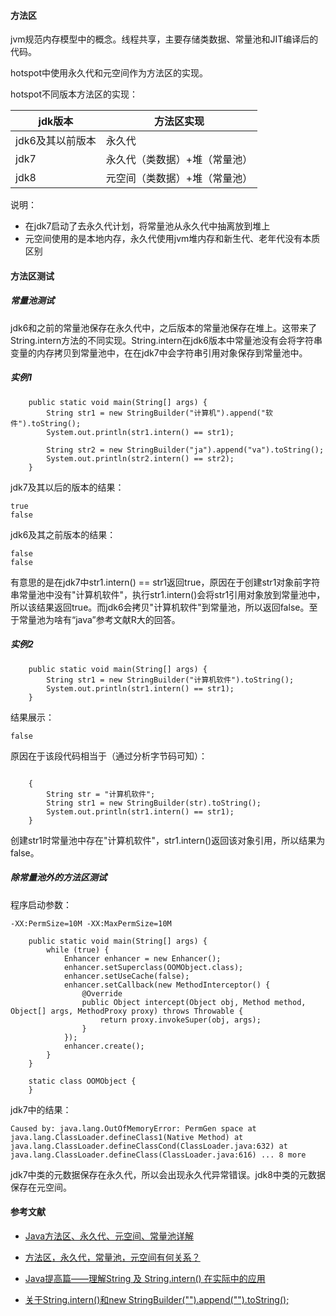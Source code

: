 #### 方法区

jvm规范内存模型中的概念。线程共享，主要存储类数据、常量池和JIT编译后的代码。

hotspot中使用永久代和元空间作为方法区的实现。

hotspot不同版本方法区的实现：

| jdk版本          | 方法区实现                    |
| ---------------- | ----------------------------- |
| jdk6及其以前版本 | 永久代                        |
| jdk7             | 永久代（类数据）+堆（常量池） |
| jdk8             | 元空间（类数据）+堆（常量池） |

说明：

- 在jdk7启动了去永久代计划，将常量池从永久代中抽离放到堆上
- 元空间使用的是本地内存，永久代使用jvm堆内存和新生代、老年代没有本质区别

#### 方法区测试

##### 常量池测试

jdk6和之前的常量池保存在永久代中，之后版本的常量池保存在堆上。这带来了String.intern方法的不同实现。String.intern在jdk6版本中常量池没有会将字符串变量的内存拷贝到常量池中，在在jdk7中会字符串引用对象保存到常量池中。

##### 实例1

```
    public static void main(String[] args) {
        String str1 = new StringBuilder("计算机").append("软件").toString();
        System.out.println(str1.intern() == str1);

        String str2 = new StringBuilder("ja").append("va").toString();
        System.out.println(str2.intern() == str2);
    }
```

jdk7及其以后的版本的结果：

```
true
false
```

jdk6及其之前版本的结果：

```
false
false
```

有意思的是在jdk7中str1.intern() == str1返回true，原因在于创建str1对象前字符串常量池中没有"计算机软件"，执行str1.intern()会将str1引用对象放到常量池中，所以该结果返回true。而jdk6会拷贝"计算机软件"到常量池，所以返回false。至于常量池为啥有“java”参考文献R大的回答。

##### 实例2

```
    public static void main(String[] args) {
        String str1 = new StringBuilder("计算机软件").toString();
        System.out.println(str1.intern() == str1);
    }
```

结果展示：

```
false
```

原因在于该段代码相当于（通过分析字节码可知）：

```

    {
        String str = "计算机软件";
        String str1 = new StringBuilder(str).toString();
        System.out.println(str1.intern() == str1);
    }
```

创建str1时常量池中存在"计算机软件"，str1.intern()返回该对象引用，所以结果为false。

##### 除常量池外的方法区测试

程序启动参数：

```
-XX:PermSize=10M -XX:MaxPermSize=10M
```

```
    public static void main(String[] args) {
        while (true) {
            Enhancer enhancer = new Enhancer();
            enhancer.setSuperclass(OOMObject.class);
            enhancer.setUseCache(false);
            enhancer.setCallback(new MethodInterceptor() {
                @Override
                public Object intercept(Object obj, Method method, Object[] args, MethodProxy proxy) throws Throwable {
                    return proxy.invokeSuper(obj, args);
                }
            });
            enhancer.create();
        }
    }

    static class OOMObject {
    }
```

jdk7中的结果：

```
Caused by: java.lang.OutOfMemoryError: PermGen space at java.lang.ClassLoader.defineClass1(Native Method) at java.lang.ClassLoader.defineClassCond(ClassLoader.java:632) at java.lang.ClassLoader.defineClass(ClassLoader.java:616) ... 8 more
```

jdk7中类的元数据保存在永久代，所以会出现永久代异常错误。jdk8中类的元数据保存在元空间。

#### 参考文献

- [Java方法区、永久代、元空间、常量池详解](https://blog.csdn.net/qq_30835699/article/details/106871360)
- [方法区，永久代，常量池，元空间有何关系？](https://www.shockang.com/archives/%E6%96%B9%E6%B3%95%E5%8C%BA%E6%B0%B8%E4%B9%85%E4%BB%A3%E5%B8%B8%E9%87%8F%E6%B1%A0%E5%85%83%E7%A9%BA%E9%97%B4%E6%9C%89%E4%BD%95%E5%85%B3%E7%B3%BB)

- [Java提高篇——理解String 及 String.intern() 在实际中的应用](https://www.cnblogs.com/Qian123/p/5707154.html)

- [关于String.intern()和new StringBuilder("").append("").toString();](https://segmentfault.com/a/1190000011543995)